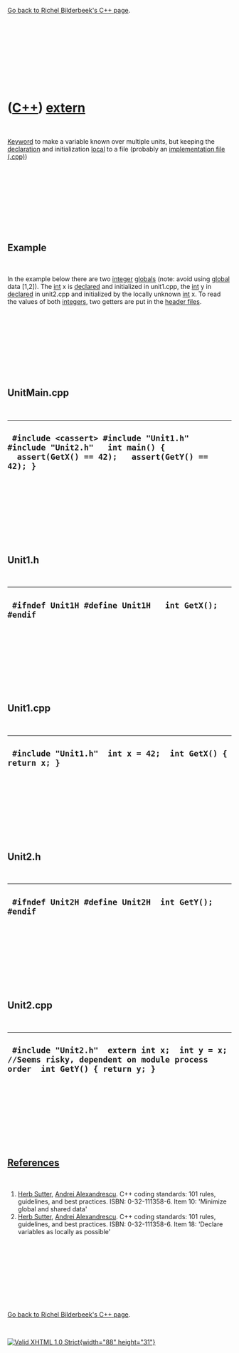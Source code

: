 

[Go back to Richel Bilderbeek's C++ page](Cpp.htm).

 

 

 

 

 

([C++](Cpp.htm)) [extern](CppExtern.htm)
========================================

 

[Keyword](CppKeyword.htm) to make a variable known over multiple units,
but keeping the [declaration](CppDeclaration.htm) and initialization
[local](CppLocal.htm) to a file (probably an [implementation file
(.cpp)](CppImplementationFile.htm))

 

 

 

 

 

Example
-------

 

In the example below there are two [integer](CppInt.htm)
[globals](CppGlobal.htm) (note: avoid using [global](CppGlobal.htm) data
\[1,2\]). The [int](CppInt.htm) x is [declared](CppDeclaration.htm) and
initialized in unit1.cpp, the [int](CppInt.htm) y in
[declared](CppDeclaration.htm) in unit2.cpp and initialized by the
locally unknown [int](CppInt.htm) x. To read the values of both
[integers](CppInt.htm), two getters are put in the [header
files](CppHeaderFile.htm).

 

 

 

 

 

UnitMain.cpp
------------

 

  ------------------------------------------------------------------------------------------------------------------------------
  ` #include <cassert> #include "Unit1.h" #include "Unit2.h"   int main() {   assert(GetX() == 42);   assert(GetY() == 42); }`
  ------------------------------------------------------------------------------------------------------------------------------

 

 

 

 

 

Unit1.h
-------

 

  ---------------------------------------------------------
  ` #ifndef Unit1H #define Unit1H   int GetX();   #endif`
  ---------------------------------------------------------

 

 

 

 

 

Unit1.cpp
---------

 

  --------------------------------------------------------------
  ` #include "Unit1.h"  int x = 42;  int GetX() { return x; }`
  --------------------------------------------------------------

 

 

 

 

 

Unit2.h
-------

 

  -------------------------------------------------------
  ` #ifndef Unit2H #define Unit2H  int GetY();  #endif`
  -------------------------------------------------------

 

 

 

 

 

Unit2.cpp
---------

 

  -----------------------------------------------------------------------------------------------------------------------------
  ` #include "Unit2.h"  extern int x;  int y = x; //Seems risky, dependent on module process order  int GetY() { return y; }`
  -----------------------------------------------------------------------------------------------------------------------------

 

 

 

 

 

[References](CppReferences.htm)
-------------------------------

 

1.  [Herb Sutter](CppHerbSutter.htm), [Andrei
    Alexandrescu](CppAndreiAlexandrescu.htm). C++ coding standards: 101
    rules, guidelines, and best practices. ISBN: 0-32-111358-6. Item 10:
    'Minimize global and shared data'
2.  [Herb Sutter](CppHerbSutter.htm), [Andrei
    Alexandrescu](CppAndreiAlexandrescu.htm). C++ coding standards: 101
    rules, guidelines, and best practices. ISBN: 0-32-111358-6. Item 18:
    'Declare variables as locally as possible'

 

 

 

 

 

[Go back to Richel Bilderbeek's C++ page](Cpp.htm).



 

[![Valid XHTML 1.0 Strict](valid-xhtml10.png){width="88"
height="31"}](http://validator.w3.org/check?uri=referer)
